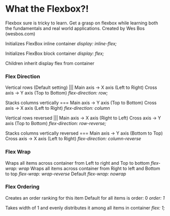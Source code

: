 # What the Flexbox?!

Flexbox sure is tricky to learn. Get a grasp on flexbox while learning both the fundamentals and real world applications. Created by Wes Bos (wesbos.com)

Initializes FlexBox inline container
  *display: inline-flex;*

Initializes FlexBox block container
  *display: flex;*

Children inherit display flex from container

### Flex Direction
Vertical rows (Default setting)         |||
Main axis   ->  X axis (Left to Right)
Cross axis  ->  Y axis (Top to Bottom)
  *flex-direction: row;*

Stacks columns vertically               ===
Main axis   ->  Y axis (Top to Bottom)
Cross axis   ->  X axis (Left to Right)
  *flex-direction: column* 

Vertical rows reversed                  |||
Main axis   ->  X axis (Right to Left)
Cross axis  ->  Y axis (Top to Bottom)
  *flex-direction: row-reverse;*

Stacks columns vertically reversed      ===
Main axis   ->  Y axis (Bottom to Top)
Cross axis   ->  X axis (Left to Right)
  *flex-direction: column-reverse* 

### Flex Wrap
Wraps all items across container from Left to right and Top to bottom
  *flex-wrap: wrap*
Wraps all items across container from Right to left and Bottom to top
  *flex-wrap: wrap-reverse*
Default
  *flex-wrap: nowrap*

### Flex Ordering
Creates an order ranking for this item
Default for all items is order: 0
  *order: 1*



Takes width of 1 and evenly distributes it among all items in container
  *flex: 1;*